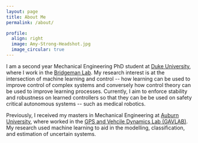 ```yaml
---
layout: page
title: About Me
permalink: /about/

profile:
  align: right
  image: Amy-Strong-Headshot.jpg
  image_circular: true
---
```


I am a second year Mechanical Engineering PhD student at [Duke University](https://pratt.duke.edu/), where I work in the [Bridgeman Lab](http://bridgeman.pratt.duke.edu/). My research interest is at the intersection of machine learning and control -- how learning can be used to improve control of complex systems and conversely how control theory can be used to improve learning processes. Currently, I aim to enforce stability and robustness on learned controllers so that they can be be used on safety critical autonomous systems -- such as medical robotics.

Previously, I received my masters in Mechanical Engineering at [Auburn University](https://www.eng.auburn.edu/), where worked in the [GPS and Vehcile Dynamics Lab (GAVLAB)](https://gavlab.auburn.edu/). My research used machine learning to aid in the modelling, classification, and estimation of uncertain systems.


